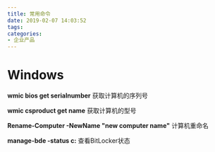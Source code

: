 ```yaml
---
title: 常用命令
date: 2019-02-07 14:03:52
tags:
categories:
- 企业产品
---
```

# Windows

**wmic bios get serialnumber**	获取计算机的序列号

<!-- more -->

**wmic csproduct get name**		获取计算机的型号

**Rename-Computer -NewName "new computer name"**	计算机重命名

**manage-bde  -status c:**		查看BitLocker状态

